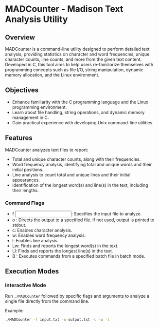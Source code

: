 # MADCounter - Madison Text Analysis Utility

## Overview

MADCounter is a command-line utility designed to perform detailed text analysis, providing statistics on character and word frequencies, unique character counts, line counts, and more from the given text content. Developed in C, this tool aims to help users re-familiarize themselves with programming concepts such as file I/O, string manipulation, dynamic memory allocation, and the Linux environment.

## Objectives

- Enhance familiarity with the C programming language and the Linux programming environment.
- Learn about file handling, string operations, and dynamic memory management in C.
- Gain practical experience with developing Unix command-line utilities.

## Features

MADCounter analyzes text files to report:
- Total and unique character counts, along with their frequencies.
- Word frequency analysis, identifying total and unique words and their initial positions.
- Line analysis to count total and unique lines and their initial appearances.
- Identification of the longest word(s) and line(s) in the text, including their lengths.

### Command Flags
- f <input file>: Specifies the input file to analyze.
- o <output file>: Directs the output to a specified file. If not used, output is printed to stdout.
- c: Enables character analysis.
- w: Enables word frequency analysis.
- l: Enables line analysis.
- Lw: Finds and reports the longest word(s) in the text.
- Ll: Finds and reports the longest line(s) in the text.
- B <batch file>: Executes commands from a specified batch file in batch mode.

## Execution Modes

### Interactive Mode

Run `./MADCounter` followed by specific flags and arguments to analyze a single file directly from the command line.

Example:

```bash
./MADCounter -f input.txt -o output.txt -c -w -l
```



